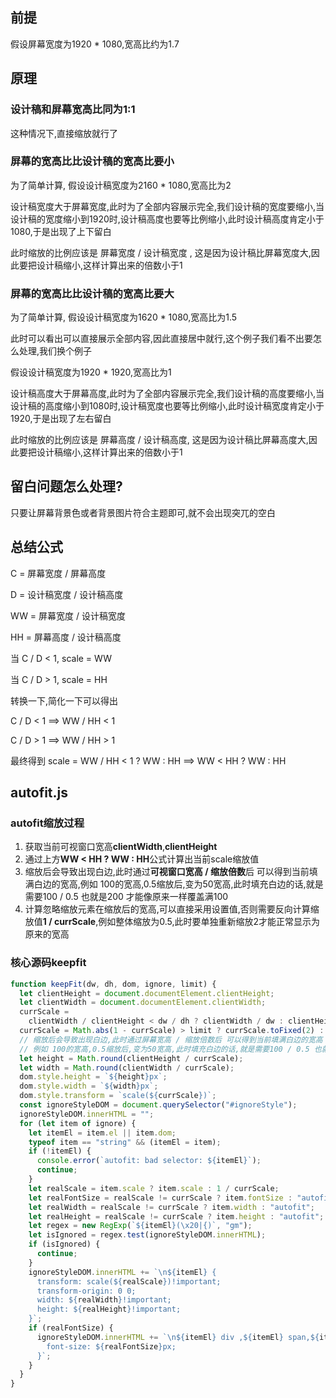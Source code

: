 ## 前提
假设屏幕宽度为1920 * 1080,宽高比约为1.7

## 原理

### 设计稿和屏幕宽高比同为1:1

这种情况下,直接缩放就行了

### 屏幕的宽高比比设计稿的宽高比要小

为了简单计算, 假设设计稿宽度为2160 * 1080,宽高比为2

设计稿宽度大于屏幕宽度,此时为了全部内容展示完全,我们设计稿的宽度要缩小,当设计稿的宽度缩小到1920时,设计稿高度也要等比例缩小,此时设计稿高度肯定小于1080,于是出现了上下留白

此时缩放的比例应该是 屏幕宽度 / 设计稿宽度  , 这是因为设计稿比屏幕宽度大,因此要把设计稿缩小,这样计算出来的倍数小于1

### 屏幕的宽高比比设计稿的宽高比要大

为了简单计算, 假设设计稿宽度为1620 * 1080,宽高比为1.5

此时可以看出可以直接展示全部内容,因此直接居中就行,这个例子我们看不出要怎么处理,我们换个例子

假设设计稿宽度为1920 * 1920,宽高比为1

设计稿高度大于屏幕高度,此时为了全部内容展示完全,我们设计稿的高度要缩小,当设计稿的高度缩小到1080时,设计稿宽度也要等比例缩小,此时设计稿宽度肯定小于1920,于是出现了左右留白

此时缩放的比例应该是 屏幕高度 / 设计稿高度, 这是因为设计稿比屏幕高度大,因此要把设计稿缩小,这样计算出来的倍数小于1

## 留白问题怎么处理?
只要让屏幕背景色或者背景图片符合主题即可,就不会出现突兀的空白

## 总结公式

C = 屏幕宽度 / 屏幕高度

D = 设计稿宽度 / 设计稿高度

WW = 屏幕宽度 / 设计稿宽度

HH = 屏幕高度 / 设计稿高度

当 C / D < 1, scale = WW

当 C / D > 1, scale = HH

转换一下,简化一下可以得出

C / D < 1 ==> WW / HH < 1

C / D > 1 ==> WW / HH > 1

最终得到 scale = WW / HH < 1 ? WW : HH  ==> WW < HH ? WW : HH

## autofit.js

### autofit缩放过程
1. 获取当前可视窗口宽高**clientWidth**,**clientHeight**
2. 通过上方**WW < HH ? WW : HH**公式计算出当前scale缩放值
3. 缩放后会导致出现白边,此时通过**可视窗口宽高 / 缩放倍数**后 可以得到当前填满白边的宽高,例如 100的宽高,0.5缩放后,变为50宽高,此时填充白边的话,就是需要100 / 0.5 也就是200 才能像原来一样覆盖满100
4. 计算忽略缩放元素在缩放后的宽高,可以直接采用设置值,否则需要反向计算缩放值**1 / currScale**,例如整体缩放为0.5,此时要单独重新缩放2才能正常显示为原来的宽高

### 核心源码keepfit
```js
function keepFit(dw, dh, dom, ignore, limit) {
  let clientHeight = document.documentElement.clientHeight;
  let clientWidth = document.documentElement.clientWidth;
  currScale =
    clientWidth / clientHeight < dw / dh ? clientWidth / dw : clientHeight / dh;
  currScale = Math.abs(1 - currScale) > limit ? currScale.toFixed(2) : 1;
  // 缩放后会导致出现白边,此时通过屏幕宽高 / 缩放倍数后 可以得到当前填满白边的宽高
  // 例如 100的宽高,0.5缩放后,变为50宽高,此时填充白边的话,就是需要100 / 0.5 也就是200 才能像原来一样覆盖满100
  let height = Math.round(clientHeight / currScale);
  let width = Math.round(clientWidth / currScale);
  dom.style.height = `${height}px`;
  dom.style.width = `${width}px`;
  dom.style.transform = `scale(${currScale})`;
  const ignoreStyleDOM = document.querySelector("#ignoreStyle");
  ignoreStyleDOM.innerHTML = "";
  for (let item of ignore) {
    let itemEl = item.el || item.dom;
    typeof item == "string" && (itemEl = item);
    if (!itemEl) {
      console.error(`autofit: bad selector: ${itemEl}`);
      continue;
    }
    let realScale = item.scale ? item.scale : 1 / currScale;
    let realFontSize = realScale != currScale ? item.fontSize : "autofit";
    let realWidth = realScale != currScale ? item.width : "autofit";
    let realHeight = realScale != currScale ? item.height : "autofit";
    let regex = new RegExp(`${itemEl}(\x20|{)`, "gm");
    let isIgnored = regex.test(ignoreStyleDOM.innerHTML);
    if (isIgnored) {
      continue;
    }
    ignoreStyleDOM.innerHTML += `\n${itemEl} { 
      transform: scale(${realScale})!important;
      transform-origin: 0 0;
      width: ${realWidth}!important;
      height: ${realHeight}!important;
    }`;
    if (realFontSize) {
      ignoreStyleDOM.innerHTML += `\n${itemEl} div ,${itemEl} span,${itemEl} a,${itemEl} * {
        font-size: ${realFontSize}px;
      }`;
    }
  }
}
```